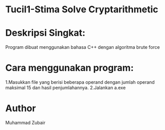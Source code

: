 # Tucil1-Stima Solve Cryptarithmetic 

# Deskripsi Singkat: 
Program dibuat menggunakan bahasa C++ dengan algoritma brute force 

# Cara menggunakan program:
1.Masukkan file yang berisi beberapa operand dengan jumlah operand maksimal 15 dan hasil penjumlahannya.
2.Jalankan a.exe

# Author 
Muhammad Zubair
